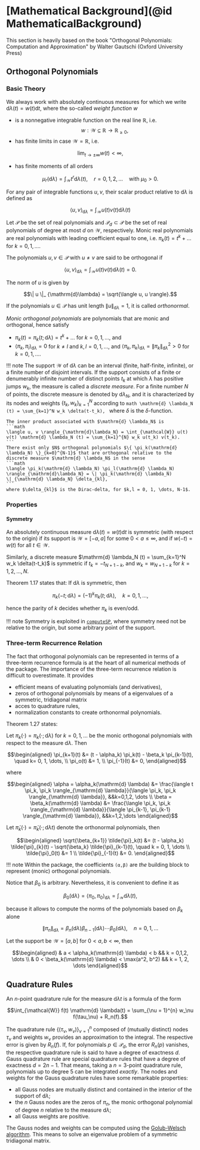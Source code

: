 # [Mathematical Background](@id MathematicalBackground)

This section is heavily based on the book "Orthogonal Polynomials: Computation and Approximation" by Walter Gautschi (Oxford University Press)

## Orthogonal Polynomials

### Basic Theory
We always work with absolutely continuous measures for which we write $\mathrm{d} \lambda (t) = w(t) \mathrm{d}t$, where the so-called *weight function* $w$
- is a nonnegative integrable function on the real line $\mathbb{R}$, i.e. $$w: \mathcal{W} \subseteq \mathbb{R} \rightarrow \mathbb{R}_{\geq 0},$$
- has finite limits in case $\mathcal{W} = \mathbb{R}$, i.e.
```math
\lim_{t \to \pm \infty} w(t) < \infty,
```
- has finite moments of all orders
```math
\mu_r(\mathrm{d}\lambda) = \int_{\mathcal{W}} t^r \mathrm{d} \lambda (t), \quad r = 0, 1, 2, \dots \quad \text{with}\: \mu_0 > 0.
```

For any pair of integrable functions $u, v$, their scalar product relative to $\mathrm{d} \lambda$ is defined as
```math
\langle u, v \rangle_{\mathrm{d} \lambda} = \int_{\mathcal{W}} u(t) v(t) \mathrm{d} \lambda(t)
```
Let $\mathcal{P}$ be the set of real polynomials and $\mathcal{P}_d \subset \mathcal{P}$ be the set of real polynomials of degree at most $d$ on $\mathcal{W}$, respectively.
Monic real polynomials are real polynomials with leading coefficient equal to one, i.e. $\pi_k(t) = t^k + \dots$ for $k = 0, 1, \dots.$

The polynomials $u,v \in \mathcal{P}$ with $u \neq v$ are said to be orthogonal if
```math
\langle u, v \rangle_{\mathrm{d} \lambda} = \int_{\mathcal{W}} u(t) v(t) \mathrm{d} \lambda(t) = 0.
```
The norm of $u$ is given by
```math
\| u \|_ {\mathrm{d}\lambda} = \sqrt{\langle u, u \rangle}.
```
If the polynomials $u \in \mathcal{P}$ has unit length $\| u \|_ {\mathrm{d}\lambda} = 1$, it is called *orthonormal*.

*Monic orthogonal polynomials* are polynomials that are monic and orthogonal, hence satisfy
- $\pi_k(t) = \pi_k(t; \mathrm{d} \lambda) = t^k + \dots$ for $k = 0, 1, \dots$, and
- $\langle \pi_k, \pi_l \rangle_{\mathrm{d}\lambda} = 0$ for $k \neq l$ and $k, l = 0, 1, \dots$, and $\langle \pi_k, \pi_k \rangle_{\mathrm{d}\lambda} = \| \pi_k \|^2_ {\mathrm{d}\lambda} > 0$ for $k = 0, 1, \dots$.

!!! note
    The support $\mathcal{W}$ of $\mathrm{d} \lambda$ can be an interval (finite, half-finite, infinite), or a finite number of disjoint intervals.
    If the support consists of a finite or denumerably infinite number of distinct points $t_k$ at which $\lambda$ has positive jumps $w_k$, the measure is called a *discrete measure*.
    For a finite number $N$ of points, the discrete measure is denoted by $\mathrm{d}\lambda_N$, and it is characterized by its nodes and weights $\{ t_k, w_k \}_{k=1}^N$ according to
    ```math
    \mathrm{d} \lambda_N (t) = \sum_{k=1}^N w_k \delta(t-t_k),
    ```
    where $\delta$ is the $\delta$-function.

    The inner product associated with $\mathrm{d} \lambda_N$ is
    ```math
    \langle u, v \rangle_{\mathrm{d}\lambda_N} = \int_{\mathcal{W}} u(t) v(t) \mathrm{d} \lambda_N (t) = \sum_{k=1}^{N} w_k u(t_k) v(t_k).
    ```
    There exist only $N$ orthogonal polynomials $\{ \pi_k(\mathrm{d} \lambda_N) \}_{k=0}^{N-1}$ that are orthogonal relative to the discrete measure $\mathrm{d} \lambda_N$ in the sense
    ```math
    \langle \pi_k(\mathrm{d} \lambda_N) \pi_l(\mathrm{d} \lambda_N) \rangle_{\mathrm{d}\lambda_N} = \| \pi_k(\mathrm{d} \lambda_N) \|_{\mathrm{d} \lambda_N} \delta_{kl},
    ```
    where $\delta_{kl}$ is the Dirac-delta, for $k,l = 0, 1, \dots, N-1$.

### Properties

#### Symmetry
An absolutely continuous measure $\mathrm{d} \lambda(t) = w(t) \mathrm{d} t$ is symmetric (with respect to the origin) if its support is $\mathcal{W} = [-a,a]$ for some $0 < a \leq \infty$, and if $w(-t) = w(t)$ for all $t \in \mathcal{W}$.

Similarly, a discrete measure $\mathrm{d} \lambda_N (t) = \sum_{k=1}^N w_k \delta(t-t_k)$ is symmetric if $t_k = - t_{N+1-k}$, and $w_k = w_{N+1-k}$ for $k=1, 2, \dots, N$.

Theorem 1.17 states that: If $\mathrm{d} \lambda$ is symmetric, then
```math
\pi_k(-t; \mathrm{d} \lambda) = (-1)^k \pi_k(t; \mathrm{d} \lambda), \quad k=0,1, \dots,
```
hence the parity of $k$ decides whether $\pi_k$ is even/odd.

!!! note
    Symmetry is exploited in [`computeSP`](@ref), where symmetry need not be relative to the origin, but some arbitrary point of the support.

### Three-term Recurrence Relation
The fact that orthogonal polynomials can be represented in terms of a three-term recurrence formula is at the heart of all numerical methods of the package.
The importance of the three-term recurrence relation is difficult to overestimate. It provides
- efficient means of evaluating polynomials (and derivatives),
- zeros of orthogonal polynomials by means of a eigenvalues of a symmetric, tridiagonal matrix
- acces to quadrature rules,
- normalization constants to create orthonormal polynomials.

Theorem 1.27 states:

Let $\pi_k(\cdot) = \pi_k(\cdot; \mathrm{d}\lambda)$ for $k = 0, 1, \dots$ be the monic orthogonal polynomials with respect to the measure $\mathrm{d} \lambda$. Then
```math
\begin{aligned}
\pi_{k+1}(t) &= (t - \alpha_k) \pi_k(t) - \beta_k \pi_{k-1}(t), \quad k= 0, 1, \dots, \\
\pi_o(t) &= 1, \\
\pi_{-1}(t) &= 0,
\end{aligned}
```
where
```math
\begin{aligned}
\alpha = \alpha_k(\mathrm{d} \lambda) &= \frac{\langle t \pi_k, \pi_k \rangle_{\mathrm{d} \lambda}}{\langle \pi_k, \pi_k \rangle_{\mathrm{d} \lambda}},  &&k=0,1,2, \dots \\
\beta = \beta_k(\mathrm{d} \lambda) &= \frac{\langle \pi_k, \pi_k \rangle_{\mathrm{d} \lambda}}{\langle \pi_{k-1}, \pi_{k-1} \rangle_{\mathrm{d} \lambda}},  &&k=1,2,\dots
\end{aligned}
```

Let $\tilde{\pi}_k(\cdot) = \tilde{\pi}_k(\cdot; \mathrm{d} \lambda t)$ denote the orthonormal polynomials, then
```math
\begin{aligned}
\sqrt{\beta_{k+1}} \tilde{\pi}_k(t) &= (t - \alpha_k) \tilde{\pi}_{k}(t) - \sqrt{\beta_k} \tilde{\pi}_{k-1}(t), \quad k = 0, 1, \dots \\
\tilde{\pi}_0(t) &= 1 \\
\tilde{\pi}_{-1}(t) &= 0.
\end{aligned}
```

!!! note
    Within the package, the coefficients `(α,β)` are *the* building block to represent (monic) orthogonal polynomials.

Notice that $\beta_0$ is arbitrary.
Nevertheless, it is convenient to define it as
```math
\beta_0(\mathrm{d}\lambda) = \langle \pi_0, \pi_0 \rangle_{\mathrm{d} \lambda} = \int_{\mathcal{W}} \mathrm{d} \lambda (t),
```
because it allows to compute the norms of the polynomials based on $\beta_k$ alone
```math
\| \pi_n \|_{\mathrm{d} \lambda} = \beta_n(\mathrm{d} \lambda) \beta_{n-1}(\mathrm{d} \lambda) \cdots \beta_0(\mathrm{d} \lambda), \quad n = 0,1, \dots
```

Let the support be $\mathcal{W} = [a,b]$ for $0 < a,b < \infty$, then
```math
\begin{aligned}
& a < \alpha_k(\mathrm{d} \lambda) < b && k = 0,1,2, \dots \\
& 0 < \beta_k(\mathrm{d} \lambda) < \max(a^2, b^2) && k = 1, 2, \dots
\end{aligned}
```

## Quadrature Rules
An $n$-point quadrature rule for the measure $\mathrm{d} \lambda t$ is a formula of the form
```math
\int_{\mathcal{W}} f(t) \mathrm{d} \lambda(t) = \sum_{\nu = 1}^{n} w_\nu f(\tau_\nu) + R_n(f).
```
The quadrature rule $\{ (\tau_\nu, w_\nu) \}_{\nu=1}^n$ composed of (mutually distinct) nodes $\tau_\nu$ and weights $w_\nu$ provides an approximation to the integral.
The respective error is given by $R_n(f)$.
If, for polynomials $p \in \mathcal{P}_d$, the error $R_n(p)$ vanishes, the respective quadrature rule is said to have a degree of exactness $d$.
Gauss quadrature rule are special quadrature rules that have a degree of exactness $d = 2n - 1$.
That means, taking a $n =3$-point quadrature rule, polynomials up to degree 5 can be integrated *exactly*.
The nodes and weights for the Gauss quadrature rules have some remarkable properties:
- all Gauss nodes are mutually distinct and contained in the interior of the support of $\mathrm{d} \lambda$;
- the $n$ Gauss nodes are the zeros of $\pi_n$, the monic orthogonal polynomial of degree $n$ relative to the measure $\mathrm{d} \lambda$;
- all Gauss weights are positive.

The Gauss nodes and weights can be computed using the [Golub-Welsch algorithm](https://en.wikipedia.org/wiki/Gaussian_quadrature#The_Golub-Welsch_algorithm).
This means to solve an eigenvalue problem of a symmetric tridiagonal matrix.
